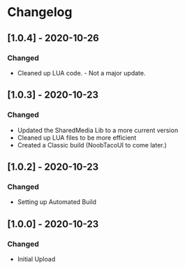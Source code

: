 # Changelog

## [1.0.4] - 2020-10-26
### Changed
- Cleaned up LUA code. - Not a major update. 

## [1.0.3] - 2020-10-23
### Changed
- Updated the SharedMedia Lib to a more current version
- Cleaned up LUA files to be more efficient
- Created a Classic build (NoobTacoUI to come later.)

## [1.0.2] - 2020-10-23
### Changed
- Setting up Automated Build

## [1.0.0] - 2020-10-23
### Changed
- Initial Upload
